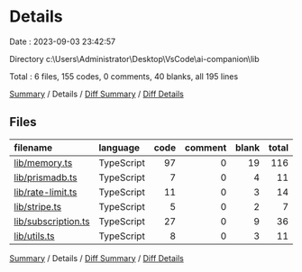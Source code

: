# Details

Date : 2023-09-03 23:42:57

Directory c:\\Users\\Administrator\\Desktop\\VsCode\\ai-companion\\lib

Total : 6 files,  155 codes, 0 comments, 40 blanks, all 195 lines

[Summary](results.md) / Details / [Diff Summary](diff.md) / [Diff Details](diff-details.md)

## Files
| filename | language | code | comment | blank | total |
| :--- | :--- | ---: | ---: | ---: | ---: |
| [lib/memory.ts](/lib/memory.ts) | TypeScript | 97 | 0 | 19 | 116 |
| [lib/prismadb.ts](/lib/prismadb.ts) | TypeScript | 7 | 0 | 4 | 11 |
| [lib/rate-limit.ts](/lib/rate-limit.ts) | TypeScript | 11 | 0 | 3 | 14 |
| [lib/stripe.ts](/lib/stripe.ts) | TypeScript | 5 | 0 | 2 | 7 |
| [lib/subscription.ts](/lib/subscription.ts) | TypeScript | 27 | 0 | 9 | 36 |
| [lib/utils.ts](/lib/utils.ts) | TypeScript | 8 | 0 | 3 | 11 |

[Summary](results.md) / Details / [Diff Summary](diff.md) / [Diff Details](diff-details.md)